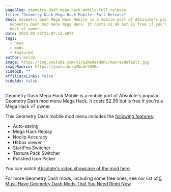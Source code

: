 ```yaml
---
pageSlug: geometry-dash-mega-hack-mobile-full-release
title: "Geometry Dash Mega Hack Mobile: Full Release"
desc: Geometry Dash Mega Hack Mobile is a mobile port of Absolute's popular
  Geometry Dash mod menu Mega Hack. It costs $2.99 but is free if you're a Mega
  Hack v7 owner.
date: 2023-03-23T23:07:12.407Z
tags:
  - news
  - mods
  - featured
author: moldy
image: https://img.youtube.com/vi/pZNodeYQGRc/maxresdefault.jpg
imageSource: https://youtu.be/pZNodeYQGRc
videoID: ""
affiliateLinks: false
hideAds: false
---
```

Geometry Dash Mega Hack Mobile is a mobile port of Absolute's popular Geometry Dash mod menu Mega Hack. It costs $2.99 but is free if you're a Mega Hack v7 owner.

This Geometry Dash mobile mod menu includes the [following features](https://absolllute.com/store/view_mega_hack_mobile):

* Auto-saving
* Mega Hack Replay
* Noclip Accuracy
* Hitbox viewer
* StartPos Switcher
* Texture Pack Switcher
* Polished Icon Picker

You can watch [Absolute's video showcase of the mod here](https://youtu.be/pZNodeYQGRc).

For more Geometry Dash mods, including some free ones, see our list of [5 Must-Have Geometry Dash Mods That You Need Right Now](/posts/5-must-have-geometry-dash-mods-that-you-need-right-now/).
